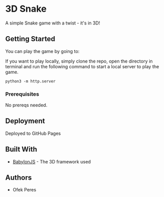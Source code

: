 # 3D Snake

A simple Snake game with a twist - it's in 3D!


## Getting Started

You can play the game by going to: 

If you want to play locally, simply clone the repo, open the directory in terminal and run the following command to start a local server to play the game.

```
python3 -m http.server
```

### Prerequisites

No prereqs needed. 



## Deployment

Deployed to GitHub Pages

## Built With

* [BabylonJS](https://doc.babylonjs.com/) - The 3D framework used



## Authors

* Ofek Peres